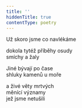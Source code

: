 ```yaml
---
title: ''
hiddenTitle: true
contentType: poetry
---
```


<section>

Už skoro jsme co navlékáme

dokola tytéž příběhy osudy  
smíchy a žaly

</section>

<section>

Jiné bývají po čase  
shluky kamenů u moře

</section>

<section>

a živé věty mrtvých  
měnící významy  
jež jsme netušili

</section>
